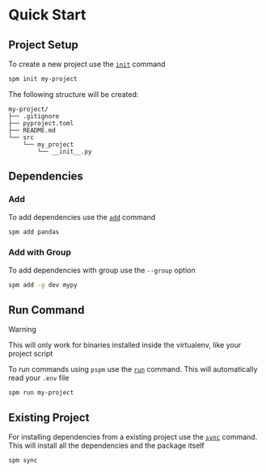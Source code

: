 # Quick Start
## Project Setup

To create a new project use the [`init`](commands/init.md) command

```bash
spm init my-project
```

The following structure will be created:

```
my-project/
├── .gitignore
├── pyproject.toml
├── README.md
└── src
    └── my_project
        └── __init__.py
```

## Dependencies

### Add

To add dependencies use the [`add`](commands/add.md) command

```bash
spm add pandas
```

### Add with Group
To add dependencies with group use the `--group` option
```bash
spm add -g dev mypy
```

## Run Command

> [!WARNING]
> This will only work for binaries installed inside the virtualenv, like your project script

To run commands using `pspm` use the [`run`](commands/run.md) command. This will automatically read your `.env` file

```
spm run my-project
```

## Existing Project

For installing dependencies from a existing project use the [`sync`](commands/sync.md) command. This will install all the dependencies and the package itself

```bash
spm sync
```



